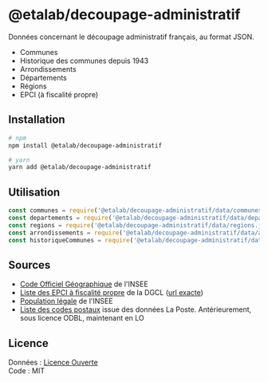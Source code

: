 # @etalab/decoupage-administratif

Données concernant le découpage administratif français, au format JSON.

- Communes
- Historique des communes depuis 1943
- Arrondissements
- Départements
- Régions
- EPCI (à fiscalité propre)

## Installation

```bash
# npm
npm install @etalab/decoupage-administratif

# yarn
yarn add @etalab/decoupage-administratif
```

## Utilisation

```js
const communes = require('@etalab/decoupage-administratif/data/communes.json')
const departements = require('@etalab/decoupage-administratif/data/departements.json')
const regions = require('@etalab/decoupage-administratif/data/regions.json')
const arrondissements = require('@etalab/decoupage-administratif/data/arrondissements.json')
const historiqueCommunes = require('@etalab/decoupage-administratif/data/historique-communes.json')
```

## Sources

* [Code Officiel Géographique](https://insee.fr/fr/information/2560452) de l'INSEE
* [Liste des EPCI à fiscalité propre](https://www.collectivites-locales.gouv.fr/institutions/liste-et-composition-des-epci-fiscalite-propre) de la DGCL ([url exacte](https://www.collectivites-locales.gouv.fr/files/Accueil/DESL/2021/Interco/epcicom2021.xlsx))
* [Population légale](https://www.insee.fr/fr/statistiques/6011070?sommaire=6011075) de l'INSEE
* [Liste des codes postaux](https://www.data.gouv.fr/fr/datasets/base-officielle-des-codes-postaux/) issue des données La Poste. Antérieurement, sous licence ODBL, maintenant en LO

## Licence

Données : [Licence Ouverte](https://www.etalab.gouv.fr/licence-ouverte-open-licence)\
Code : MIT
